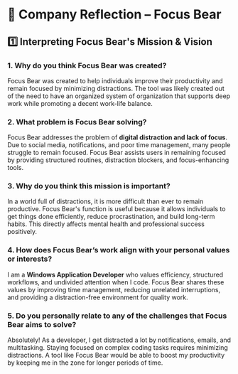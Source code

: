 # 🚩 Company Reflection – Focus Bear

## 1️⃣ Interpreting Focus Bear's Mission & Vision

### 1. Why do you think Focus Bear was created?

Focus Bear was created to help individuals improve their productivity and remain focused by minimizing distractions. The tool was likely created out of the need to have an organized system of organization that supports deep work while promoting a decent work-life balance.

### 2. What problem is Focus Bear solving?

Focus Bear addresses the problem of **digital distraction and lack of focus**. Due to social media, notifications, and poor time management, many people struggle to remain focused. Focus Bear assists users in remaining focused by providing structured routines, distraction blockers, and focus-enhancing tools.

### 3. Why do you think this mission is important?

In a world full of distractions, it is more difficult than ever to remain productive. Focus Bear's function is useful because it allows individuals to get things done efficiently, reduce procrastination, and build long-term habits. This directly affects mental health and professional success positively.

### 4. How does Focus Bear’s work align with your personal values or interests?

I am a **Windows Application Developer** who values efficiency, structured workflows, and undivided attention when I code. Focus Bear shares these values by improving time management, reducing unrelated interruptions, and providing a distraction-free environment for quality work.

### 5. Do you personally relate to any of the challenges that Focus Bear aims to solve?

Absolutely! As a developer, I get distracted a lot by notifications, emails, and multitasking. Staying focused on complex coding tasks requires minimizing distractions. A tool like Focus Bear would be able to boost my productivity by keeping me in the zone for longer periods of time.
